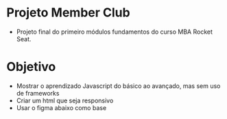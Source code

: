 
# Projeto Member Club

- Projeto final do primeiro módulos fundamentos do curso MBA Rocket Seat.


# Objetivo

- Mostrar o aprendizado Javascript do básico ao avançado, mas sem uso de frameworks
- Criar um html que seja responsivo
- Usar o figma abaixo como base
